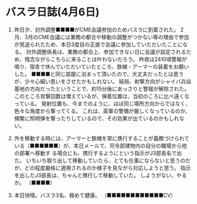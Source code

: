 # バスラ日誌(4月6日)

1. 昨日夕、対外調整■■■■がCME会議参加のためバスラに到着された。
   2月、3月のCME会議には業務の都合や移動の調整がつかない等の理由で参加が見送られたため、本日3度目の正直で会議に参加していただいたことになる。
   対外調整係長は、業務の都合上、参加できない日に会議が設定されるため、残念ながらこちらに来ることは叶わないだろう。
   昨夜は2410頃警報が鳴り、宿舎で休んでいただいていたところ、鉄帽・アーマーの装着をお願いした。
   ■■■■と同じ部屋に泊まって頂いたので、大丈夫だったとは思うが、少々心細い思いをさせたかもしれない。
   結局、射撃方向がシャイバ兵站基地の方向だったということで、約15分後にあっさりと警報が解除された。
   このところ攻撃回数は増えているが、弾着位置は、当初のころに比べ遠くなっている。
   発射位置も、今までのように、ほぼ同じ場所方向からではなく、色々な角度から撃ってくる。
   これは、英軍の警備が厳しくなっているのか、頻繁に照明弾を撃ったりしているので、その効果が出ているのかもしれない。

2. 外を移動する時には、アーマーと鉄帽を常に携行することが義務づけられている（■■■■■■）が、本日メールで、司令部建物内の自分の職場から他の部署へ移動す
る場合にも、携行するようにという指示がJ3部長名で出た。
    いちいち取り出して移動していたら、とても仕事にならないと思うのだが、どの程度厳格に適用されるのか様子を見ながら対応しようと思う。
    指示を出したJ3部長は、ちゃんと携行して移動していた。
    しようがない、やるか。
    （■■■■）

3. 本日快晴。バスラ3名、極めて健康。
   （■■■■■■■■■■■■CV）
